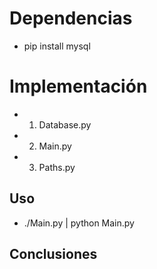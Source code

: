 # Dependencias
  * pip install mysql

# Implementación
  * 1) Database.py
  * 2) Main.py
  * 3) Paths.py

## Uso
  * ./Main.py | python Main.py

## Conclusiones
